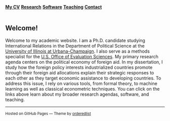 <link rel="stylesheet" href="https://cdnjs.cloudflare.com/ajax/libs/font-awesome/4.7.0/css/font-awesome.min.css">
<div class="navbar">
    <a class = "fas fa-file" href="https://github.com/milesdwilliams15/job-market-materials/raw/main/cv.pdf"><strong>My CV</strong></a>
    <!-- <a href="{{ site.github.owner_url }}"><strong>My GitHub</strong></a> -->
    <a href = "https://milesdwilliams15.github.io/research/"><strong>Research</strong></a>
    <a href = "https://milesdwilliams15.github.io/software/"><strong>Software</strong></a>
    <a href = "https://milesdwilliams15.github.io/teaching/"><strong>Teaching</strong></a>
    <a class = "fa fa-fw fa-envelope" href = "{{ site.data.social-media.email.href }}{{ site.data.social-media.email.id }}" title="Email me"><strong>Contact</strong></a>
</div>  
<br/>

## Welcome!
Welcome to my academic website. I am a Ph.D. candidate studying International Relations in the Department of Political Science at the [University of Illinois at Urbana-Champaign](https://pol.illinois.edu/). I also serve as a methods specialist for the [U.S. Office of Evaluation Sciences](https://oes.gsa.gov/team/miles-williams/). My primary research agenda centers on the political economy of foreign aid. In my dissertation, I study how the foreign policy interests industrialized countries promote through their foreign aid allocations explain their strategic responses to each other as they target economic assistance to developing countries. To address this issue, I rely on various tools, from formal theory, to machine learning as well as classical econometric techniques. You can click on the links above learn about my broader research agendas, software, and teaching.

---

<p><small>Hosted on GitHub Pages &mdash; Theme by <a href="https://github.com/orderedlist">orderedlist</a></small></p>
